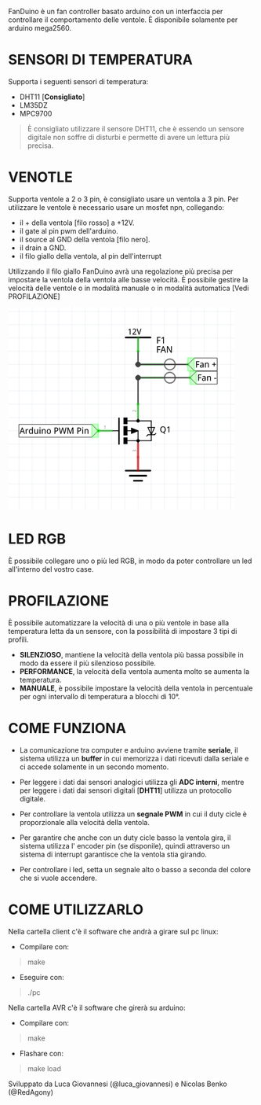 FanDuino è un fan controller basato arduino con un interfaccia per controllare il comportamento delle ventole.
È disponibile solamente per arduino mega2560.

# SENSORI DI TEMPERATURA
Supporta i seguenti sensori di temperatura:
  - DHT11 [**Consigliato**]
  - LM35DZ
  - MPC9700
  > È consigliato utilizzare il sensore DHT11, che è essendo un sensore digitale non soffre di disturbi e permette di avere un lettura più precisa.

# VENOTLE
Supporta ventole a 2 o 3 pin, è consigliato usare un ventola a 3 pin.
Per utilizzare le ventole è necessario usare un mosfet npn, collegando:

  - il + della ventola [filo rosso] a +12V.
  - il gate al pin pwm dell'arduino.
  - il source al GND della ventola [filo nero].
  - il drain a GND.
  - il filo giallo della ventola, al pin dell'interrupt

Utilizzando il filo giallo FanDuino avrà una regolazione più precisa per impostare la ventola della ventola alle basse velocità.
È possibile gestire la velocità delle ventole o in modalità manuale o in modalità automatica [Vedi PROFILAZIONE]

![Circuito](Circuit.png)

# LED RGB
È possibile collegare uno o più led RGB, in modo da poter controllare un led all'interno del vostro case.

# PROFILAZIONE
È possibile automatizzare la velocità di una o più ventole in base alla temperatura letta da un sensore, con la possibilità di impostare 3 tipi di profili.
  - **SILENZIOSO**, mantiene la velocità della ventola più bassa possibile in modo da essere il più silenzioso possibile.
  - **PERFORMANCE**, la velocità della ventola aumenta molto se aumenta la temperatura.
  - **MANUALE**, è possibile impostare la velocità della ventola in percentuale per ogni intervallo di temperatura a blocchi di 10°.

# COME FUNZIONA
- La comunicazione tra computer e arduino avviene tramite **seriale**, il sistema utilizza un **buffer** in cui memorizza i dati ricevuti dalla seriale e ci accede solamente in un secondo momento.

- Per leggere i dati dai sensori analogici utilizza gli **ADC interni**, mentre per leggere i dati dai sensori digitali [**DHT11**] utilizza un protocollo digitale.

- Per controllare la ventola utilizza un **segnale PWM** in cui il duty cicle è proporzionale alla velocità della ventola.

- Per garantire che anche con un duty cicle basso la ventola gira, il sistema utilizza l' encoder pin (se disponile), quindi attraverso un sistema di interrupt garantisce che la ventola stia girando.

- Per controllare i led, setta un segnale alto o basso a seconda del colore che si vuole accendere.

# COME UTILIZZARLO
  Nella cartella client c'è il software che andrà a girare sul pc linux:
  - Compilare con:
  > make

  - Eseguire con:
  > ./pc

  Nella cartella AVR c'è il software che girerà su arduino:
  - Compilare con:
  > make

  - Flashare con:
  > make load

Sviluppato da Luca Giovannesi (@luca_giovannesi) e Nicolas Benko (@RedAgony)
